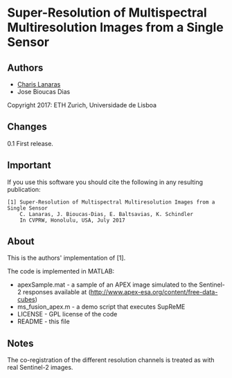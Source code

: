 # Super-Resolution of Multispectral Multiresolution Images from a Single Sensor

## Authors
- [Charis Lanaras](mailto:charis.lanaras@geod.baug.ethz.ch)
- Jose Bioucas Dias 

Copyright 2017: ETH Zurich, Universidade de Lisboa 

## Changes
0.1 First release.

## Important

If you use this software you should cite the following in any resulting
publication:

    [1] Super-Resolution of Multispectral Multiresolution Images from a Single Sensor
        C. Lanaras, J. Bioucas-Dias, E. Baltsavias, K. Schindler
        In CVPRW, Honolulu, USA, July 2017

## About

This is the authors' implementation of [1].

The code is implemented in MATLAB:
-  apexSample.mat            - a sample of an APEX image simulated to the Sentinel-2 responses
                                available at (http://www.apex-esa.org/content/free-data-cubes)
-  ms_fusion_apex.m          - a demo script that executes SupReME
-  LICENSE                   - GPL license of the code
-  README                    - this file


## Notes

The co-registration of the different resolution channels is treated as with
real Sentinel-2 images.


